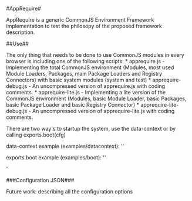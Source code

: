 #AppRequire#

AppRequire is a generic CommonJS Environment Framework implementation to test the philosopy of the proposed framework description.

##Use##

The only thing that needs to be done to use CommonJS modules in every browser is including one of the following scripts:
	* apprequire.js - Implementing the total CommonJS environment (Modules, most used Module Loaders, Packages, main Package Loaders and Registry Connectors) with basic system modules (system and test)
	* apprequire-debug.js - An uncompressed version of apprequire.js with coding comments.
	* apprequire-lite.js - Implementing a lite version of the CommonJS environment (Modules, basic Module Loader, basic Packages, basic Package Loader and basic Registry Connector)
	* apprequire-lite-debug.js - An uncompressed version of apprequire-lite.js with coding comments.

There are two way's to startup the system, use the data-context or by calling exports.boot(cfg)

data-context example (examples/datacontext):
'<script data-context="{&#34;location&#34;: &#34;./modules/&#34;, &#34;main&#34;: &#34;program&#34;, &#34;timeout&#34;: 2000}" src="../apprequire-debug.js"></script>'

exports.boot example (examples/boot):
'<script src="../apprequire-debug.js"></script>'
<script>
	export.boot({
		"location": "./modules/", 
		"main": "program&",
		"timeout": 2000
	});
</script>'

###Configuration JSON###

Future work: describing all the configuration options
